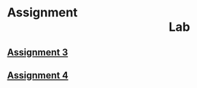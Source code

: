 # Assignment &nbsp;&nbsp;&nbsp;&nbsp;&nbsp;&nbsp;&nbsp;&nbsp;&nbsp;&nbsp;&nbsp;&nbsp;&nbsp;&nbsp;&nbsp;&nbsp;&nbsp;&nbsp;&nbsp;&nbsp;&nbsp;&nbsp;&nbsp;&nbsp;&nbsp;&nbsp;&nbsp;&nbsp;&nbsp;&nbsp;&nbsp;&nbsp;&nbsp;&nbsp;&nbsp;&nbsp;&nbsp;&nbsp;&nbsp;&nbsp;&nbsp;&nbsp;&nbsp;&nbsp;&nbsp;&nbsp;&nbsp;&nbsp;&nbsp;&nbsp;&nbsp;&nbsp;&nbsp;&nbsp;&nbsp;&nbsp; Lab</div>
## [Assignment 3](https://github.com/SATYADAHAL/wt-lab-assignmet/tree/main/Assignment/Assignment%203)
## [Assignment 4](https://github.com/SATYADAHAL/wt-lab-assignmet/tree/main/Assignment/Assignment%204)
